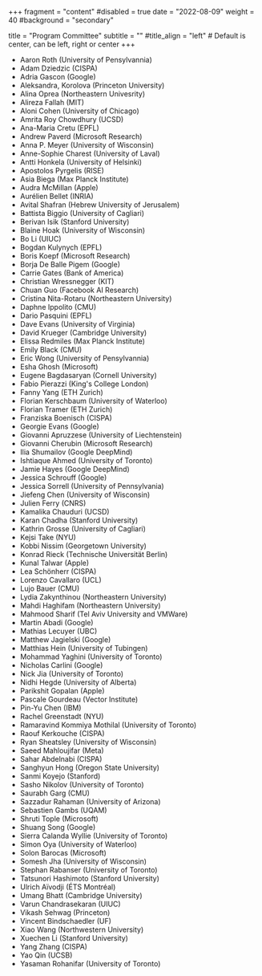 +++
fragment = "content"
#disabled = true
date = "2022-08-09"
weight = 40
#background = "secondary"

title = "Program Committee"
subtitle = ""
#title_align = "left" # Default is center, can be left,  right or center
+++

* Aaron Roth (University of Pensylvannia)
* Adam Dziedzic (CISPA)
* Adria Gascon (Google)
* Aleksandra, Korolova (Princeton University)
* Alina Oprea (Northeastern Univesrity)
* Alireza Fallah (MIT)
* Aloni Cohen (University of Chicago)
* Amrita Roy Chowdhury (UCSD)
* Ana-Maria Cretu (EPFL)
* Andrew Paverd (Microsoft Research)
* Anna P. Meyer (University of Wisconsin)
* Anne-Sophie Charest (University of Laval)
* Antti Honkela (University of Helsinki)
* Apostolos Pyrgelis (RISE)
* Asia Biega (Max Planck Institute)
* Audra McMillan (Apple)
* Aurélien Bellet (INRIA)
* Avital Shafran (Hebrew University of Jerusalem)
* Battista Biggio (University of Cagliari)
* Berivan Isik (Stanford University)
* Blaine Hoak (University of Wisconsin)
* Bo Li (UIUC)
* Bogdan Kulynych (EPFL)
* Boris Koepf (Microsoft Research)
* Borja De Balle Pigem (Google)
* Carrie Gates (Bank of America)
* Christian Wressnegger (KIT)
* Chuan Guo (Facebook AI Research)
* Cristina Nita-Rotaru (Northeastern University)
* Daphne Ippolito (CMU)
* Dario Pasquini (EPFL)
* Dave Evans (University of Virginia)
* David Krueger  (Cambridge University)
* Elissa Redmiles (Max Planck Institute)
* Emily Black (CMU)
* Eric Wong (University of Pensylvannia)
* Esha Ghosh (Microsoft)
* Eugene Bagdasaryan (Cornell University)
* Fabio Pierazzi (King's College London)
* Fanny Yang (ETH Zurich)
* Florian Kerschbaum (University of Waterloo)
* Florian Tramer (ETH Zurich)
* Franziska Boenisch (CISPA)
* Georgie Evans (Google)
* Giovanni Apruzzese (University of Liechtenstein)
* Giovanni Cherubin (Microsoft Research)
* Ilia Shumailov (Google DeepMind)
* Ishtiaque Ahmed (University of Toronto)
* Jamie Hayes (Google DeepMind)
* Jessica Schrouff (Google)
* Jessica Sorrell (University of Pennsylvania)
* Jiefeng Chen (University of Wisconsin)
* Julien Ferry (CNRS)
* Kamalika Chauduri (UCSD)
* Karan Chadha (Stanford University)
* Kathrin Grosse (University of Cagliari)
* Kejsi Take (NYU)
* Kobbi Nissim (Georgetown University)
* Konrad Rieck (Technische Universität Berlin)
* Kunal Talwar (Apple)
* Lea Schönherr (CISPA)
* Lorenzo Cavallaro (UCL)
* Lujo Bauer (CMU)
* Lydia Zakynthinou (Northeastern University)
* Mahdi Haghifam (Northeastern University)
* Mahmood Sharif (Tel Aviv University and VMWare)
* Martin Abadi (Google)
* Mathias Lecuyer (UBC)
* Matthew Jagielski (Google)
* Matthias Hein (University of Tubingen)
* Mohammad Yaghini (University of Toronto)
* Nicholas Carlini (Google)
* Nick Jia (University of Toronto)
* Nidhi Hegde (University of Alberta)
* Parikshit Gopalan (Apple)
* Pascale Gourdeau (Vector Institute)
* Pin-Yu Chen (IBM)
* Rachel Greenstadt (NYU)
* Ramaravind Kommiya Mothilal (University of Toronto)
* Raouf Kerkouche (CISPA)
* Ryan Sheatsley (University of Wisconsin)
* Saeed Mahloujifar (Meta)
* Sahar Abdelnabi (CISPA)
* Sanghyun Hong (Oregon State University)
* Sanmi Koyejo (Stanford)
* Sasho Nikolov (University of Toronto)
* Saurabh Garg (CMU)
* Sazzadur Rahaman (University of Arizona)
* Sebastien Gambs (UQAM)
* Shruti Tople (Microsoft)
* Shuang Song (Google)
* Sierra Calanda Wyllie (University of Toronto)
* Simon Oya (University of Waterloo)
* Solon Barocas (Microsoft)
* Somesh Jha (University of Wisconsin)
* Stephan Rabanser (University of Toronto)
* Tatsunori Hashimoto (Stanford University)
* Ulrich Aïvodji (ÉTS Montréal)
* Umang Bhatt (Cambridge University)
* Varun Chandrasekaran (UIUC)
* Vikash Sehwag (Princeton)
* Vincent Bindschaedler (UF)
* Xiao Wang (Northwestern University)
* Xuechen Li (Stanford University)
* Yang Zhang  (CISPA)
* Yao Qin (UCSB)
* Yasaman Rohanifar (University of Toronto)
